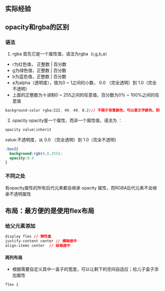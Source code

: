 ## 实际经验

## opacity和rgba的区别
### 语法
1. rgba
首先它是一个属性值，语法为rgba（r,g,b,a）
- r为红色值， 正整数 | 百分数
- g为绿色值，正整数 | 百分数
- b为蓝色值，正整数 | 百分数
- a为alpha（透明度），值为0 ~ 1之间的小数， 0.0 （完全透明）到 1.0（完全不透明）
- 上面的正整数为十进制0 ~ 255之间的任意值，百分数为0% ~ 100%之间的任意值
```css
background-color rgba(222, 49, 49, 0.2)// 不限于背景颜色，可以是文字颜色、阴影等
```
2. opacity
opacity是一个属性，而非一个属性值，语法为 ：
```css
opacity value|inherit
```
value:不透明度，从 0.0 （完全透明）到 1.0（完全不透明）
```css
.box2{
  background:rgb(0,0,255);
  opacity:0.4
}
```
### 不同之处
有opacity属性的所有后代元素都会继承 opacity 属性，而RGBA后代元素不会继承不透明属性


## 布局：最方便的是使用flex布局
### 给父元素添加
```css
display flex // 弹性盒
justify-content center // 横轴居中
align-items center  // 纵轴居中
```
#### 两列布局
- 根据需要自定义其中一盒子的宽度，可以让剩下的空间自适应；给儿子盒子添加属性
```css
flex 1
```





